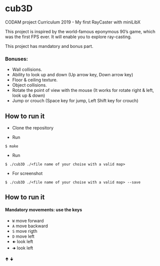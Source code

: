 # cub3D
CODAM project Curriculum 2019 - My first RayCaster with miniLibX

This project is inspired by the world-famous eponymous 90’s game, which
was the first FPS ever. It will enable you to explore ray-casting. 

This project has mandatory and bonus part.

### Bonuses:
- Wall collisions.
- Ability to look up and down (Up arrow key, Down arrow key)
- Floor & ceiling texture.
- Object collisions.
- Rotate the point of view with the mouse (It works for rotate right & left, look up & down)
- Jump or crouch (Space key for jump, Left Shift key for crouch)


## How to run it

- Clone the repository

- Run 
```
$ make
```
- Run
```
$ ./cub3D ./<file name of your choise with a valid map>
```
- For screenshot
```
$ ./cub3D ./<file name of your choise with a valid map> --save
```

## How to run it

#### Mandatory movements: use the keys
- ```W``` move forward
- ```A``` move backward
- ```S``` move rigth
- ```D``` move left
- ```🠈``` look left
- ```🠊``` look left

🠉 🠋
